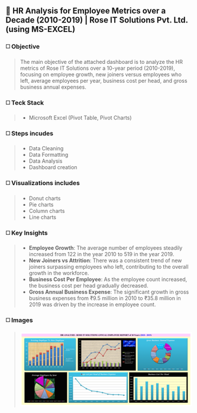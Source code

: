## 🔳 HR Analysis for Employee Metrics over a Decade (2010-2019) | Rose IT Solutions Pvt. Ltd. (using MS-EXCEL)

### ◻️ Objective

>The main objective of the attached dashboard is to analyze the HR metrics of Rose IT Solutions over a 10-year period (2010-2019), focusing on employee growth, new joiners versus employees who left, average employees per year, business cost per head, and gross business annual expenses.

### ◻️ Teck Stack

>- Microsoft Excel (Pivot Table, Pivot Charts)

### ◻️ Steps incudes

>- Data Cleaning
>- Data Formatting
>- Data Analysis
>- Dashboard creation

### ◻️ Visualizations includes

>- Donut charts
>- Pie charts
>- Column charts
>- Line charts

### ◻️ Key Insights

>- **Employee Growth**: The average number of employees steadily increased from 122 in the year 2010 to 519 in the year 2019.
>- **New Joiners vs Attrition**: There was a consistent trend of new joiners surpassing employees who left, contributing to the overall growth in the workforce.
>- **Business Cost Per Employee**: As the employee count increased, the business cost per head gradually decreased.
>- **Gross Annual Business Expense**: The significant growth in gross business expenses from ₹9.5 million in 2010 to ₹35.8 million in 2019 was driven by the increase in employee count.

### ◻️ Images

>![HR Analysis](https://github.com/ialam085/HR_Analysis_Employee_Metrics_ROSE/blob/main/ROSE_HR_Analysis-1.png)
